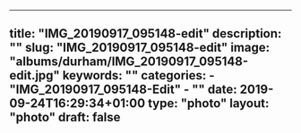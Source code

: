 
---
title: "IMG_20190917_095148-edit"
description: ""
slug: "IMG_20190917_095148-edit"
image: "albums/durham/IMG_20190917_095148-edit.jpg"
keywords: ""
categories: 
    - "IMG_20190917_095148-Edit"
    - ""
date: 2019-09-24T16:29:34+01:00
type: "photo"
layout: "photo"
draft: false
---
